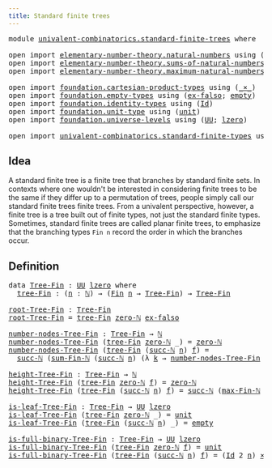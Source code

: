 ```yaml
---
title: Standard finite trees
---
```


<pre class="Agda"><a id="47" class="Keyword">module</a> <a id="54" href="univalent-combinatorics.standard-finite-trees.html" class="Module">univalent-combinatorics.standard-finite-trees</a> <a id="100" class="Keyword">where</a>

<a id="107" class="Keyword">open</a> <a id="112" class="Keyword">import</a> <a id="119" href="elementary-number-theory.natural-numbers.html" class="Module">elementary-number-theory.natural-numbers</a> <a id="160" class="Keyword">using</a> <a id="166" class="Symbol">(</a><a id="167" href="elementary-number-theory.natural-numbers.html#1548" class="Datatype">ℕ</a><a id="168" class="Symbol">;</a> <a id="170" href="elementary-number-theory.natural-numbers.html#1582" class="InductiveConstructor">succ-ℕ</a><a id="176" class="Symbol">;</a> <a id="178" href="elementary-number-theory.natural-numbers.html#1569" class="InductiveConstructor">zero-ℕ</a><a id="184" class="Symbol">;</a> <a id="186" href="elementary-number-theory.natural-numbers.html#1846" class="Function">is-zero-ℕ</a><a id="195" class="Symbol">)</a>
<a id="197" class="Keyword">open</a> <a id="202" class="Keyword">import</a> <a id="209" href="elementary-number-theory.sums-of-natural-numbers.html" class="Module">elementary-number-theory.sums-of-natural-numbers</a> <a id="258" class="Keyword">using</a> <a id="264" class="Symbol">(</a><a id="265" href="elementary-number-theory.sums-of-natural-numbers.html#1432" class="Function">sum-Fin-ℕ</a><a id="274" class="Symbol">)</a>
<a id="276" class="Keyword">open</a> <a id="281" class="Keyword">import</a> <a id="288" href="elementary-number-theory.maximum-natural-numbers.html" class="Module">elementary-number-theory.maximum-natural-numbers</a> <a id="337" class="Keyword">using</a> <a id="343" class="Symbol">(</a><a id="344" href="elementary-number-theory.maximum-natural-numbers.html#819" class="Function">max-Fin-ℕ</a><a id="353" class="Symbol">)</a>

<a id="356" class="Keyword">open</a> <a id="361" class="Keyword">import</a> <a id="368" href="foundation.cartesian-product-types.html" class="Module">foundation.cartesian-product-types</a> <a id="403" class="Keyword">using</a> <a id="409" class="Symbol">(</a><a id="410" href="foundation-core.cartesian-product-types.html#590" class="Function Operator">_×_</a><a id="413" class="Symbol">)</a>
<a id="415" class="Keyword">open</a> <a id="420" class="Keyword">import</a> <a id="427" href="foundation.empty-types.html" class="Module">foundation.empty-types</a> <a id="450" class="Keyword">using</a> <a id="456" class="Symbol">(</a><a id="457" href="foundation-core.empty-types.html#1160" class="Function">ex-falso</a><a id="465" class="Symbol">;</a> <a id="467" href="foundation-core.empty-types.html#1057" class="Datatype">empty</a><a id="472" class="Symbol">)</a>
<a id="474" class="Keyword">open</a> <a id="479" class="Keyword">import</a> <a id="486" href="foundation.identity-types.html" class="Module">foundation.identity-types</a> <a id="512" class="Keyword">using</a> <a id="518" class="Symbol">(</a><a id="519" href="foundation-core.identity-types.html#1767" class="Datatype">Id</a><a id="521" class="Symbol">)</a>
<a id="523" class="Keyword">open</a> <a id="528" class="Keyword">import</a> <a id="535" href="foundation.unit-type.html" class="Module">foundation.unit-type</a> <a id="556" class="Keyword">using</a> <a id="562" class="Symbol">(</a><a id="563" href="foundation.unit-type.html#1084" class="Datatype">unit</a><a id="567" class="Symbol">)</a>
<a id="569" class="Keyword">open</a> <a id="574" class="Keyword">import</a> <a id="581" href="foundation.universe-levels.html" class="Module">foundation.universe-levels</a> <a id="608" class="Keyword">using</a> <a id="614" class="Symbol">(</a><a id="615" href="foundation-core.universe-levels.html#235" class="Primitive">UU</a><a id="617" class="Symbol">;</a> <a id="619" href="Agda.Primitive.html#764" class="Primitive">lzero</a><a id="624" class="Symbol">)</a>

<a id="627" class="Keyword">open</a> <a id="632" class="Keyword">import</a> <a id="639" href="univalent-combinatorics.standard-finite-types.html" class="Module">univalent-combinatorics.standard-finite-types</a> <a id="685" class="Keyword">using</a> <a id="691" class="Symbol">(</a><a id="692" href="univalent-combinatorics.standard-finite-types.html#2392" class="Function">Fin</a><a id="695" class="Symbol">)</a>
</pre>
## Idea

A standard finite tree is a finite tree that branches by standard finite sets. In contexts where one wouldn't be interested in considering finite trees to be the same if they differ up to a permutation of trees, people simply call our standard finite trees finite trees. From a univalent perspective, however, a finite tree is a tree built out of finite types, not just the standard finite types. Sometimes, standard finite trees are called planar finite trees, to emphasize that the branching types `Fin n` record the order in which the branches occur.

## Definition

<pre class="Agda"><a id="1289" class="Keyword">data</a> <a id="Tree-Fin"></a><a id="1294" href="univalent-combinatorics.standard-finite-trees.html#1294" class="Datatype">Tree-Fin</a> <a id="1303" class="Symbol">:</a> <a id="1305" href="foundation-core.universe-levels.html#235" class="Primitive">UU</a> <a id="1308" href="Agda.Primitive.html#764" class="Primitive">lzero</a> <a id="1314" class="Keyword">where</a>
  <a id="Tree-Fin.tree-Fin"></a><a id="1322" href="univalent-combinatorics.standard-finite-trees.html#1322" class="InductiveConstructor">tree-Fin</a> <a id="1331" class="Symbol">:</a> <a id="1333" class="Symbol">(</a><a id="1334" href="univalent-combinatorics.standard-finite-trees.html#1334" class="Bound">n</a> <a id="1336" class="Symbol">:</a> <a id="1338" href="elementary-number-theory.natural-numbers.html#1548" class="Datatype">ℕ</a><a id="1339" class="Symbol">)</a> <a id="1341" class="Symbol">→</a> <a id="1343" class="Symbol">(</a><a id="1344" href="univalent-combinatorics.standard-finite-types.html#2392" class="Function">Fin</a> <a id="1348" href="univalent-combinatorics.standard-finite-trees.html#1334" class="Bound">n</a> <a id="1350" class="Symbol">→</a> <a id="1352" href="univalent-combinatorics.standard-finite-trees.html#1294" class="Datatype">Tree-Fin</a><a id="1360" class="Symbol">)</a> <a id="1362" class="Symbol">→</a> <a id="1364" href="univalent-combinatorics.standard-finite-trees.html#1294" class="Datatype">Tree-Fin</a>

<a id="root-Tree-Fin"></a><a id="1374" href="univalent-combinatorics.standard-finite-trees.html#1374" class="Function">root-Tree-Fin</a> <a id="1388" class="Symbol">:</a> <a id="1390" href="univalent-combinatorics.standard-finite-trees.html#1294" class="Datatype">Tree-Fin</a>
<a id="1399" href="univalent-combinatorics.standard-finite-trees.html#1374" class="Function">root-Tree-Fin</a> <a id="1413" class="Symbol">=</a> <a id="1415" href="univalent-combinatorics.standard-finite-trees.html#1322" class="InductiveConstructor">tree-Fin</a> <a id="1424" href="elementary-number-theory.natural-numbers.html#1569" class="InductiveConstructor">zero-ℕ</a> <a id="1431" href="foundation-core.empty-types.html#1160" class="Function">ex-falso</a>

<a id="number-nodes-Tree-Fin"></a><a id="1441" href="univalent-combinatorics.standard-finite-trees.html#1441" class="Function">number-nodes-Tree-Fin</a> <a id="1463" class="Symbol">:</a> <a id="1465" href="univalent-combinatorics.standard-finite-trees.html#1294" class="Datatype">Tree-Fin</a> <a id="1474" class="Symbol">→</a> <a id="1476" href="elementary-number-theory.natural-numbers.html#1548" class="Datatype">ℕ</a>
<a id="1478" href="univalent-combinatorics.standard-finite-trees.html#1441" class="Function">number-nodes-Tree-Fin</a> <a id="1500" class="Symbol">(</a><a id="1501" href="univalent-combinatorics.standard-finite-trees.html#1322" class="InductiveConstructor">tree-Fin</a> <a id="1510" href="elementary-number-theory.natural-numbers.html#1569" class="InductiveConstructor">zero-ℕ</a> <a id="1517" class="Symbol">_)</a> <a id="1520" class="Symbol">=</a> <a id="1522" href="elementary-number-theory.natural-numbers.html#1569" class="InductiveConstructor">zero-ℕ</a>
<a id="1529" href="univalent-combinatorics.standard-finite-trees.html#1441" class="Function">number-nodes-Tree-Fin</a> <a id="1551" class="Symbol">(</a><a id="1552" href="univalent-combinatorics.standard-finite-trees.html#1322" class="InductiveConstructor">tree-Fin</a> <a id="1561" class="Symbol">(</a><a id="1562" href="elementary-number-theory.natural-numbers.html#1582" class="InductiveConstructor">succ-ℕ</a> <a id="1569" href="univalent-combinatorics.standard-finite-trees.html#1569" class="Bound">n</a><a id="1570" class="Symbol">)</a> <a id="1572" href="univalent-combinatorics.standard-finite-trees.html#1572" class="Bound">f</a><a id="1573" class="Symbol">)</a> <a id="1575" class="Symbol">=</a>
  <a id="1579" href="elementary-number-theory.natural-numbers.html#1582" class="InductiveConstructor">succ-ℕ</a> <a id="1586" class="Symbol">(</a><a id="1587" href="elementary-number-theory.sums-of-natural-numbers.html#1432" class="Function">sum-Fin-ℕ</a> <a id="1597" class="Symbol">(</a><a id="1598" href="elementary-number-theory.natural-numbers.html#1582" class="InductiveConstructor">succ-ℕ</a> <a id="1605" href="univalent-combinatorics.standard-finite-trees.html#1569" class="Bound">n</a><a id="1606" class="Symbol">)</a> <a id="1608" class="Symbol">(λ</a> <a id="1611" href="univalent-combinatorics.standard-finite-trees.html#1611" class="Bound">k</a> <a id="1613" class="Symbol">→</a> <a id="1615" href="univalent-combinatorics.standard-finite-trees.html#1441" class="Function">number-nodes-Tree-Fin</a> <a id="1637" class="Symbol">(</a><a id="1638" href="univalent-combinatorics.standard-finite-trees.html#1572" class="Bound">f</a> <a id="1640" href="univalent-combinatorics.standard-finite-trees.html#1611" class="Bound">k</a><a id="1641" class="Symbol">)))</a>

<a id="height-Tree-Fin"></a><a id="1646" href="univalent-combinatorics.standard-finite-trees.html#1646" class="Function">height-Tree-Fin</a> <a id="1662" class="Symbol">:</a> <a id="1664" href="univalent-combinatorics.standard-finite-trees.html#1294" class="Datatype">Tree-Fin</a> <a id="1673" class="Symbol">→</a> <a id="1675" href="elementary-number-theory.natural-numbers.html#1548" class="Datatype">ℕ</a>
<a id="1677" href="univalent-combinatorics.standard-finite-trees.html#1646" class="Function">height-Tree-Fin</a> <a id="1693" class="Symbol">(</a><a id="1694" href="univalent-combinatorics.standard-finite-trees.html#1322" class="InductiveConstructor">tree-Fin</a> <a id="1703" href="elementary-number-theory.natural-numbers.html#1569" class="InductiveConstructor">zero-ℕ</a> <a id="1710" href="univalent-combinatorics.standard-finite-trees.html#1710" class="Bound">f</a><a id="1711" class="Symbol">)</a> <a id="1713" class="Symbol">=</a> <a id="1715" href="elementary-number-theory.natural-numbers.html#1569" class="InductiveConstructor">zero-ℕ</a>
<a id="1722" href="univalent-combinatorics.standard-finite-trees.html#1646" class="Function">height-Tree-Fin</a> <a id="1738" class="Symbol">(</a><a id="1739" href="univalent-combinatorics.standard-finite-trees.html#1322" class="InductiveConstructor">tree-Fin</a> <a id="1748" class="Symbol">(</a><a id="1749" href="elementary-number-theory.natural-numbers.html#1582" class="InductiveConstructor">succ-ℕ</a> <a id="1756" href="univalent-combinatorics.standard-finite-trees.html#1756" class="Bound">n</a><a id="1757" class="Symbol">)</a> <a id="1759" href="univalent-combinatorics.standard-finite-trees.html#1759" class="Bound">f</a><a id="1760" class="Symbol">)</a> <a id="1762" class="Symbol">=</a> <a id="1764" href="elementary-number-theory.natural-numbers.html#1582" class="InductiveConstructor">succ-ℕ</a> <a id="1771" class="Symbol">(</a><a id="1772" href="elementary-number-theory.maximum-natural-numbers.html#819" class="Function">max-Fin-ℕ</a> <a id="1782" class="Symbol">(</a><a id="1783" href="elementary-number-theory.natural-numbers.html#1582" class="InductiveConstructor">succ-ℕ</a> <a id="1790" href="univalent-combinatorics.standard-finite-trees.html#1756" class="Bound">n</a><a id="1791" class="Symbol">)</a> <a id="1793" class="Symbol">(λ</a> <a id="1796" href="univalent-combinatorics.standard-finite-trees.html#1796" class="Bound">k</a> <a id="1798" class="Symbol">→</a> <a id="1800" href="univalent-combinatorics.standard-finite-trees.html#1646" class="Function">height-Tree-Fin</a> <a id="1816" class="Symbol">(</a><a id="1817" href="univalent-combinatorics.standard-finite-trees.html#1759" class="Bound">f</a> <a id="1819" href="univalent-combinatorics.standard-finite-trees.html#1796" class="Bound">k</a><a id="1820" class="Symbol">)))</a>

<a id="is-leaf-Tree-Fin"></a><a id="1825" href="univalent-combinatorics.standard-finite-trees.html#1825" class="Function">is-leaf-Tree-Fin</a> <a id="1842" class="Symbol">:</a> <a id="1844" href="univalent-combinatorics.standard-finite-trees.html#1294" class="Datatype">Tree-Fin</a> <a id="1853" class="Symbol">→</a> <a id="1855" href="foundation-core.universe-levels.html#235" class="Primitive">UU</a> <a id="1858" href="Agda.Primitive.html#764" class="Primitive">lzero</a>
<a id="1864" href="univalent-combinatorics.standard-finite-trees.html#1825" class="Function">is-leaf-Tree-Fin</a> <a id="1881" class="Symbol">(</a><a id="1882" href="univalent-combinatorics.standard-finite-trees.html#1322" class="InductiveConstructor">tree-Fin</a> <a id="1891" href="elementary-number-theory.natural-numbers.html#1569" class="InductiveConstructor">zero-ℕ</a> <a id="1898" class="Symbol">_)</a> <a id="1901" class="Symbol">=</a> <a id="1903" href="foundation.unit-type.html#1084" class="Datatype">unit</a>
<a id="1908" href="univalent-combinatorics.standard-finite-trees.html#1825" class="Function">is-leaf-Tree-Fin</a> <a id="1925" class="Symbol">(</a><a id="1926" href="univalent-combinatorics.standard-finite-trees.html#1322" class="InductiveConstructor">tree-Fin</a> <a id="1935" class="Symbol">(</a><a id="1936" href="elementary-number-theory.natural-numbers.html#1582" class="InductiveConstructor">succ-ℕ</a> <a id="1943" href="univalent-combinatorics.standard-finite-trees.html#1943" class="Bound">n</a><a id="1944" class="Symbol">)</a> <a id="1946" class="Symbol">_)</a> <a id="1949" class="Symbol">=</a> <a id="1951" href="foundation-core.empty-types.html#1057" class="Datatype">empty</a>

<a id="is-full-binary-Tree-Fin"></a><a id="1958" href="univalent-combinatorics.standard-finite-trees.html#1958" class="Function">is-full-binary-Tree-Fin</a> <a id="1982" class="Symbol">:</a> <a id="1984" href="univalent-combinatorics.standard-finite-trees.html#1294" class="Datatype">Tree-Fin</a> <a id="1993" class="Symbol">→</a> <a id="1995" href="foundation-core.universe-levels.html#235" class="Primitive">UU</a> <a id="1998" href="Agda.Primitive.html#764" class="Primitive">lzero</a>
<a id="2004" href="univalent-combinatorics.standard-finite-trees.html#1958" class="Function">is-full-binary-Tree-Fin</a> <a id="2028" class="Symbol">(</a><a id="2029" href="univalent-combinatorics.standard-finite-trees.html#1322" class="InductiveConstructor">tree-Fin</a> <a id="2038" href="elementary-number-theory.natural-numbers.html#1569" class="InductiveConstructor">zero-ℕ</a> <a id="2045" href="univalent-combinatorics.standard-finite-trees.html#2045" class="Bound">f</a><a id="2046" class="Symbol">)</a> <a id="2048" class="Symbol">=</a> <a id="2050" href="foundation.unit-type.html#1084" class="Datatype">unit</a>
<a id="2055" href="univalent-combinatorics.standard-finite-trees.html#1958" class="Function">is-full-binary-Tree-Fin</a> <a id="2079" class="Symbol">(</a><a id="2080" href="univalent-combinatorics.standard-finite-trees.html#1322" class="InductiveConstructor">tree-Fin</a> <a id="2089" class="Symbol">(</a><a id="2090" href="elementary-number-theory.natural-numbers.html#1582" class="InductiveConstructor">succ-ℕ</a> <a id="2097" href="univalent-combinatorics.standard-finite-trees.html#2097" class="Bound">n</a><a id="2098" class="Symbol">)</a> <a id="2100" href="univalent-combinatorics.standard-finite-trees.html#2100" class="Bound">f</a><a id="2101" class="Symbol">)</a> <a id="2103" class="Symbol">=</a> <a id="2105" class="Symbol">(</a><a id="2106" href="foundation-core.identity-types.html#1767" class="Datatype">Id</a> <a id="2109" class="Number">2</a> <a id="2111" href="univalent-combinatorics.standard-finite-trees.html#2097" class="Bound">n</a><a id="2112" class="Symbol">)</a> <a id="2114" href="foundation-core.cartesian-product-types.html#590" class="Function Operator">×</a> <a id="2116" class="Symbol">((</a><a id="2118" href="univalent-combinatorics.standard-finite-trees.html#2118" class="Bound">k</a> <a id="2120" class="Symbol">:</a> <a id="2122" href="univalent-combinatorics.standard-finite-types.html#2392" class="Function">Fin</a> <a id="2126" class="Symbol">(</a><a id="2127" href="elementary-number-theory.natural-numbers.html#1582" class="InductiveConstructor">succ-ℕ</a> <a id="2134" href="univalent-combinatorics.standard-finite-trees.html#2097" class="Bound">n</a><a id="2135" class="Symbol">))</a> <a id="2138" class="Symbol">→</a> <a id="2140" href="univalent-combinatorics.standard-finite-trees.html#1958" class="Function">is-full-binary-Tree-Fin</a> <a id="2164" class="Symbol">(</a><a id="2165" href="univalent-combinatorics.standard-finite-trees.html#2100" class="Bound">f</a> <a id="2167" href="univalent-combinatorics.standard-finite-trees.html#2118" class="Bound">k</a><a id="2168" class="Symbol">))</a>
</pre>